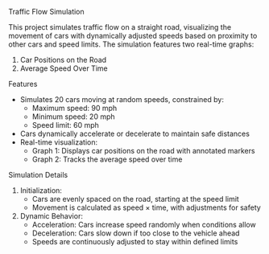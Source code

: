 Traffic Flow Simulation

This project simulates traffic flow on a straight road, visualizing the movement of cars with dynamically adjusted speeds based on proximity to other cars and speed limits.
The simulation features two real-time graphs:
1. Car Positions on the Road
2. Average Speed Over Time

Features
* Simulates 20 cars moving at random speeds, constrained by:
    * Maximum speed: 90 mph
    * Minimum speed: 20 mph
    * Speed limit: 60 mph
* Cars dynamically accelerate or decelerate to maintain safe distances
* Real-time visualization:
    * Graph 1: Displays car positions on the road with annotated markers
    * Graph 2: Tracks the average speed over time

Simulation Details
1. Initialization:
    * Cars are evenly spaced on the road, starting at the speed limit
    * Movement is calculated as speed × time, with adjustments for safety
2. Dynamic Behavior:
    * Acceleration: Cars increase speed randomly when conditions allow
    * Deceleration: Cars slow down if too close to the vehicle ahead
    * Speeds are continuously adjusted to stay within defined limits
